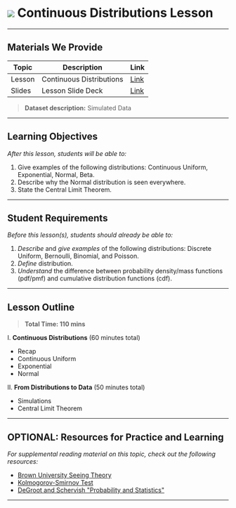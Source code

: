 # ![](https://ga-dash.s3.amazonaws.com/production/assets/logo-9f88ae6c9c3871690e33280fcf557f33.png) Continuous Distributions Lesson

---

## Materials We Provide


| Topic | Description | Link |
| --- | --- | --- |
| Lesson | Continuous Distributions | [Link](./starter-code.ipynb)|
| Slides | Lesson Slide Deck | [Link](./continuous-distributions.pdf)|

> **Dataset description:** Simulated Data

---

## Learning Objectives

*After this lesson, students will be able to:*

1. Give examples of the following distributions: Continuous Uniform, Exponential, Normal, Beta.
2. Describe why the Normal distribution is seen everywhere.
3. State the Central Limit Theorem.

---

## Student Requirements

*Before this lesson(s), students should already be able to:*

1. *Describe* and *give examples* of the following distributions: Discrete Uniform, Bernoulli, Binomial, and Poisson.
2. *Define* distribution.
3. *Understand* the difference between probability density/mass functions (pdf/pmf) and cumulative distribution functions (cdf).

---

## Lesson Outline

> **Total Time: 110 mins**

I. **Continuous Distributions** (60 minutes total)
- Recap
- Continuous Uniform
- Exponential
- Normal

II. **From Distributions to Data** (50 minutes total)
- Simulations
- Central Limit Theorem

---

## OPTIONAL: Resources for Practice and Learning

*For supplemental reading material on this topic, check out the following resources:*

- [Brown University Seeing Theory](https://students.brown.edu/seeing-theory/)
- [Kolmogorov-Smirnov Test](https://docs.scipy.org/doc/scipy-0.14.0/reference/generated/scipy.stats.kstest.html)
- [DeGroot and Schervish "Probability and Statistics"](http://professor.ufabc.edu.br/~nelson.faustino/Ensino/IPE2016/Livros/)
---
